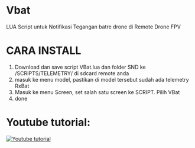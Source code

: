 # Vbat
LUA Script untuk Notifikasi Tegangan batre drone di Remote Drone FPV

# CARA INSTALL
1. Download dan save script VBat.lua dan folder SND ke /SCRIPTS/TELEMETRY/ di sdcard remote anda
2. masuk ke menu model, pastikan di model tersebut sudah ada telemetry RxBat
3. Masuk ke menu Screen, set salah satu screen ke SCRIPT. Pilih VBat
4. done

# Youtube tutorial: 


[![Youtube tutorial](https://img.youtube.com/vi/qpmcZYkvCoE/0.jpg)](https://www.youtube.com/watch?v=qpmcZYkvCoE)

